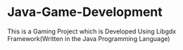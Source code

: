 # Java-Game-Development
This is a Gaming Project which is Developed Using Libgdx Framework(Written in the Java Programming Language)
